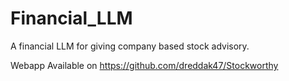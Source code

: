 # Financial_LLM
A financial LLM for giving company based stock advisory.

Webapp Available on https://github.com/dreddak47/Stockworthy
